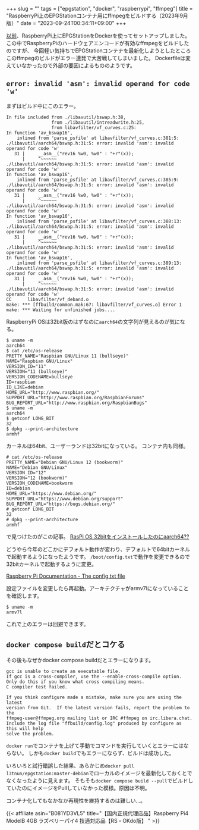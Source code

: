 +++
slug = ""
tags = ["epgstation", "docker", "raspberrypi", "ffmpeg"]
title = "RaspberryPi上のEPGStationコンテナ用にffmpegをビルドする（2023年9月版）"
date = "2023-09-24T00:34:11+09:00"
+++

[以前](../raspberrypi-mirakurun-epgstation/)、RaspberryPi上にEPGStationをDockerを使ってセットアップしました。
この中でRaspberryPiのハードウェアエンコードが有効なffmpegをビルドしたのですが、
今回軽い気持ちでEPGStationコンテナを最新化しようとしたところこのffmpegのビルドがエラー連発で大苦戦してしまいました。
Dockerfileは変えていなかったので外部の要因によるもののようです。

<!--more-->

## `error: invalid 'asm': invalid operand for code 'w'`

まずはビルド中にこのエラー。

``` shell
In file included from ./libavutil/bswap.h:38,
                 from ./libavutil/intreadwrite.h:25,
                 from libavfilter/vf_curves.c:25:
In function 'av_bswap16',
    inlined from 'parse_psfile' at libavfilter/vf_curves.c:381:5:
./libavutil/aarch64/bswap.h:31:5: error: invalid 'asm': invalid operand for code 'w'
   31 |     __asm__("rev16 %w0, %w0" : "+r"(x));
      |     ^~~~~~~
./libavutil/aarch64/bswap.h:31:5: error: invalid 'asm': invalid operand for code 'w'
In function 'av_bswap16',
    inlined from 'parse_psfile' at libavfilter/vf_curves.c:385:9:
./libavutil/aarch64/bswap.h:31:5: error: invalid 'asm': invalid operand for code 'w'
   31 |     __asm__("rev16 %w0, %w0" : "+r"(x));
      |     ^~~~~~~
./libavutil/aarch64/bswap.h:31:5: error: invalid 'asm': invalid operand for code 'w'
In function 'av_bswap16',
    inlined from 'parse_psfile' at libavfilter/vf_curves.c:388:13:
./libavutil/aarch64/bswap.h:31:5: error: invalid 'asm': invalid operand for code 'w'
   31 |     __asm__("rev16 %w0, %w0" : "+r"(x));
      |     ^~~~~~~
./libavutil/aarch64/bswap.h:31:5: error: invalid 'asm': invalid operand for code 'w'
In function 'av_bswap16',
    inlined from 'parse_psfile' at libavfilter/vf_curves.c:389:13:
./libavutil/aarch64/bswap.h:31:5: error: invalid 'asm': invalid operand for code 'w'
   31 |     __asm__("rev16 %w0, %w0" : "+r"(x));
      |     ^~~~~~~
./libavutil/aarch64/bswap.h:31:5: error: invalid 'asm': invalid operand for code 'w'
CC      libavfilter/vf_deband.o
make: *** [ffbuild/common.mak:67: libavfilter/vf_curves.o] Error 1
make: *** Waiting for unfinished jobs....
```

RaspberryPi OSは32bit版のはずなのに`aarch64`の文字列が見えるのが気になる。

``` shell
$ uname -m
aarch64
$ cat /etc/os-release
PRETTY_NAME="Raspbian GNU/Linux 11 (bullseye)"
NAME="Raspbian GNU/Linux"
VERSION_ID="11"
VERSION="11 (bullseye)"
VERSION_CODENAME=bullseye
ID=raspbian
ID_LIKE=debian
HOME_URL="http://www.raspbian.org/"
SUPPORT_URL="http://www.raspbian.org/RaspbianForums"
BUG_REPORT_URL="http://www.raspbian.org/RaspbianBugs"
$ uname -m
aarch64
$ getconf LONG_BIT
32
$ dpkg --print-architecture
armhf
```

カーネルは64bit、ユーザーランドは32bitになっている。
コンテナ内も同様。

``` shell
# cat /etc/os-release
PRETTY_NAME="Debian GNU/Linux 12 (bookworm)"
NAME="Debian GNU/Linux"
VERSION_ID="12"
VERSION="12 (bookworm)"
VERSION_CODENAME=bookworm
ID=debian
HOME_URL="https://www.debian.org/"
SUPPORT_URL="https://www.debian.org/support"
BUG_REPORT_URL="https://bugs.debian.org/"
# getconf LONG_BIT
32
# dpkg --print-architecture
armhf
```

で見つけたのがこの記事。
[RasPi OS 32bitをインストールしたのにaarch64??](https://zenn.dev/matsujirushi/scraps/53a08cb853ea0e)

どうやら今年のどこかにデフォルト動作が変わり、デフォルトで64bitカーネルで起動するようになったようです。
`/boot/config.txt`で動作を変更できるので32bitカーネルで起動するように変更。

[Raspberry Pi Documentation - The config.txt file](https://www.raspberrypi.com/documentation/computers/config_txt.html#arm_64bit)

設定ファイルを変更したら再起動。アーキテクチャがarmv7lになっていることを確認します。

``` shell
$ uname -m
armv7l
```

これで上のエラーは回避できます。

## `docker compose build`だとコケる

その後もなぜかdocker compose buildだとエラーになります。

``` shell
gcc is unable to create an executable file.
If gcc is a cross-compiler, use the --enable-cross-compile option.
Only do this if you know what cross compiling means.
C compiler test failed.

If you think configure made a mistake, make sure you are using the latest
version from Git.  If the latest version fails, report the problem to the
ffmpeg-user@ffmpeg.org mailing list or IRC #ffmpeg on irc.libera.chat.
Include the log file "ffbuild/config.log" produced by configure as this will help
solve the problem.
```

`docker run`でコンテナを上げて手動でコマンドを実行していくとエラーにはならない。
しかも`docker build`でもエラーにならず、ビルドは成功した。

いろいろと試行錯誤した結果、あらかじめ`docker pull l3tnun/epgstation:master-debian`でローカルのイメージを最新化しておくとでなくなったように見えます。
そもそも`docker compose build --pull`でビルドしていたのにイメージをPullしていなかった模様。原因は不明。

コンテナ化してもなかなか再現性を維持するのは難しい…。

{{< affiliate asin="B081YD3VL5" title="【国内正規代理店品】Raspberry Pi4 ModelB 4GB ラズベリーパイ4 技適対応品【RS・OKdo版】 " >}}
